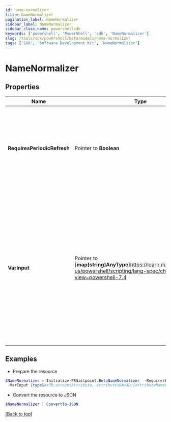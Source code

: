 ```yaml
---
id: name-normalizer
title: NameNormalizer
pagination_label: NameNormalizer
sidebar_label: NameNormalizer
sidebar_class_name: powershellsdk
keywords: ['powershell', 'PowerShell', 'sdk', 'NameNormalizer'] 
slug: /tools/sdk/powershell/beta/models/name-normalizer
tags: ['SDK', 'Software Development Kit', 'NameNormalizer']
---
```



# NameNormalizer

## Properties

Name | Type | Description | Notes
------------ | ------------- | ------------- | -------------
**RequiresPeriodicRefresh** |  Pointer to **Boolean** | A value that indicates whether the transform logic should be re-evaluated every evening as part of the identity refresh process | [optional] [default to $false]
**VarInput** |  Pointer to [**map[string]AnyType**]https://learn.microsoft.com/en-us/powershell/scripting/lang-spec/chapter-04?view=powershell-7.4 | This is an optional attribute that can explicitly define the input data which will be fed into the transform logic. If input is not provided, the transform will take its input from the source and attribute combination configured via the UI. | [optional] 

## Examples

- Prepare the resource
```powershell
$NameNormalizer = Initialize-PSSailpoint.BetaNameNormalizer  -RequiresPeriodicRefresh false `
 -VarInput {type&#x3D;accountAttribute, attributes&#x3D;{attributeName&#x3D;first_name, sourceName&#x3D;Source}}
```

- Convert the resource to JSON
```powershell
$NameNormalizer | ConvertTo-JSON
```


[[Back to top]](#) 

